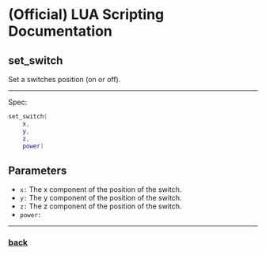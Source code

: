 
# (Official) LUA Scripting Documentation

## set_switch

Set a switches position (on or off).

___

Spec:

```lua
set_switch(
	x,
	y,
	z,
	power)
```

## Parameters

- `x:` The x component of the position of the switch.
- `y:` The y component of the position of the switch.
- `z:` The z component of the position of the switch.
- `power:` 

___

### [back](../other)
